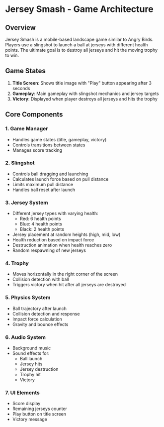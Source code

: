 # Jersey Smash - Game Architecture

## Overview

Jersey Smash is a mobile-based landscape game similar to Angry Birds. Players use a slingshot to launch a ball at jerseys with different health points. The ultimate goal is to destroy all jerseys and hit the moving trophy to win.

## Game States

1. **Title Screen**: Shows title image with "Play" button appearing after 3 seconds
2. **Gameplay**: Main gameplay with slingshot mechanics and jersey targets
3. **Victory**: Displayed when player destroys all jerseys and hits the trophy

## Core Components

### 1. Game Manager

- Handles game states (title, gameplay, victory)
- Controls transitions between states
- Manages score tracking

### 2. Slingshot

- Controls ball dragging and launching
- Calculates launch force based on pull distance
- Limits maximum pull distance
- Handles ball reset after launch

### 3. Jersey System

- Different jersey types with varying health:
  - Red: 6 health points
  - Blue: 4 health points
  - Black: 2 health points
- Jersey placement at random heights (high, mid, low)
- Health reduction based on impact force
- Destruction animation when health reaches zero
- Random respawning of new jerseys

### 4. Trophy

- Moves horizontally in the right corner of the screen
- Collision detection with ball
- Triggers victory when hit after all jerseys are destroyed

### 5. Physics System

- Ball trajectory after launch
- Collision detection and response
- Impact force calculation
- Gravity and bounce effects

### 6. Audio System

- Background music
- Sound effects for:
  - Ball launch
  - Jersey hits
  - Jersey destruction
  - Trophy hit
  - Victory

### 7. UI Elements

- Score display
- Remaining jerseys counter
- Play button on title screen
- Victory message
